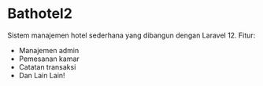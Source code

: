 # Bathotel2
Sistem manajemen hotel sederhana yang dibangun dengan Laravel 12. 
Fitur:
- Manajemen admin
- Pemesanan kamar
- Catatan transaksi
- Dan Lain Lain!
